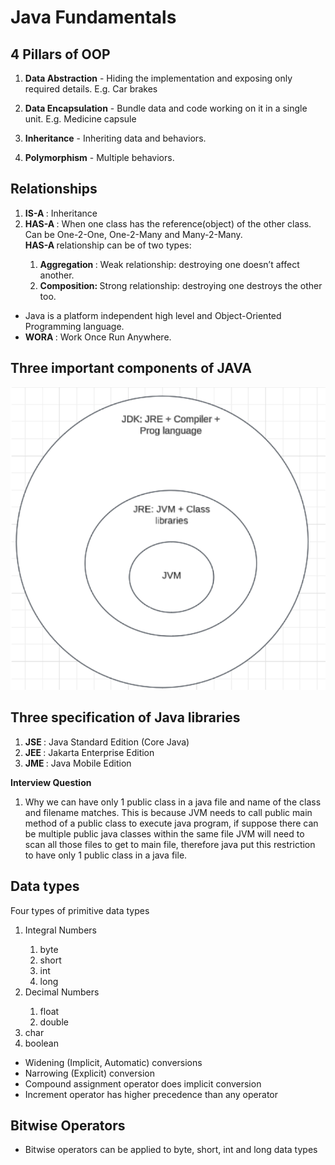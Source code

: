 # Java Fundamentals

## 4 Pillars of OOP

1. **Data Abstraction** - Hiding the implementation and exposing only required details.
E.g. Car brakes

2. **Data Encapsulation** - Bundle data and code working on it in a single unit.
E.g. Medicine capsule

3. **Inheritance** - Inheriting data and behaviors.

4. **Polymorphism** - Multiple behaviors.


## Relationships
<ol>
<li> <strong> IS-A </strong>: Inheritance </li>
<li> <strong> HAS-A </strong>: When one class has the reference(object) of the other class. Can be One-2-One, One-2-Many and Many-2-Many. </li>
<strong> HAS-A </strong> relationship can be of two types: 
<ol>
<li> <strong>Aggregation </strong>: Weak relationship: destroying one doesn’t affect another. </li>
<li> <strong>Composition: </strong> Strong relationship: destroying one destroys the other too. </li>
</ol>
</ol>

<ul>
<li> Java is a platform independent high level and Object-Oriented Programming language. </li>
<li> <strong> WORA </strong> : Work Once Run Anywhere. </li>
</ul>

## Three important components of JAVA
![java-components](https://github.com/ramesh4579/Java-Concepts/blob/main/temp1.png)

## Three specification of Java libraries
<ol>
<li> <strong> JSE </strong>: Java Standard Edition (Core Java)</li>
<li> <strong> JEE </strong>: Jakarta Enterprise Edition</li>
<li> <strong> JME </strong>: Java Mobile Edition</li>
</ol>

**Interview Question**
1. Why we can have only 1 public class in a java file and name of the class and filename matches.
This is because JVM needs to call public main method of a public class to execute java program, if suppose there can be
multiple public java classes within the same file JVM will need to scan all those files to get to main file, therefore java put
this restriction to have only 1 public class in a java file.

## Data types
Four types of primitive data types
<ol>
<li> Integral Numbers</li>
<ol>
<li>byte</li>
<li>short</li>
<li>int</li>
<li>long</li>
</ol>
<li> Decimal Numbers</li>
<ol>
<li> float </li>
<li> double </li>
</ol>
<li> char </li>
<li> boolean </li>
</ol>

<ul>
<li> Widening (Implicit, Automatic) conversions </li>
<li> Narrowing (Explicit) conversion </li>
<li> Compound assignment operator does implicit conversion </li>
<li> Increment operator has higher precedence than any operator</li>
</ul>

## Bitwise Operators
<ul>
<li> Bitwise operators can be applied to byte, short, int and long data types </li>
</ul>
